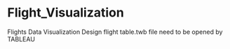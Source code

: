 # Flight_Visualization
 Flights Data Visualization Design
flight table.twb file need to be opened by TABLEAU
